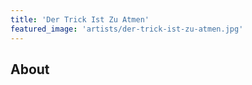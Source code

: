 ```yaml
---
title: 'Der Trick Ist Zu Atmen'
featured_image: 'artists/der-trick-ist-zu-atmen.jpg'
---
```


## About


